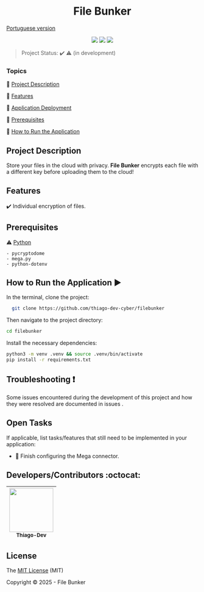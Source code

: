 <h1 align="center">File Bunker</h1> 

[Portuguese version](README.md)

<p align="center">
  <img src="http://img.shields.io/static/v1?label=python&message=3.11.2&color=blue&style=for-the-badge&logo=python"/>
  <img src="http://img.shields.io/static/v1?label=STATUS&message=IN%20DEVELOPMENT&color=RED&style=for-the-badge"/>
  <img src="http://img.shields.io/static/v1?label=License&message=MIT&color=green&style=for-the-badge"/>
</p>

> Project Status: :heavy_check_mark: :warning: (in development)

### Topics 

:small_blue_diamond: [Project Description](#project-description)

:small_blue_diamond: [Features](#features)

:small_blue_diamond: [Application Deployment](#application-deployment-dash)

:small_blue_diamond: [Prerequisites](#prerequisites)

:small_blue_diamond: [How to Run the Application](#how-to-run-the-application-arrow_forward)


## Project Description 

<p align="justify">
  Store your files in the cloud with privacy. <b>File Bunker</b> encrypts each file with a different key before uploading them to the cloud! 
</p>

## Features

:heavy_check_mark: Individual encryption of files.

## Prerequisites

:warning: [Python](https://www.python.org/)

    - pycryptodome
    - mega.py
    - python-dotenv
    
## How to Run the Application :arrow_forward:

In the terminal, clone the project: 
    
```bash
  git clone https://github.com/thiago-dev-cyber/filebunker
```

Then navigate to the project directory:

```bash 
cd filebunker
```

Install the necessary dependencies:

```bash 
python3 -m venv .venv && source .venv/bin/activate
pip install -r requirements.txt
```
## Troubleshooting :exclamation:

Some issues encountered during the development of this project and how they were resolved are documented in
issues
.
## Open Tasks

If applicable, list tasks/features that still need to be implemented in your application:

  - :memo: Finish configuring the Mega connector.
 
## Developers/Contributors :octocat:

|<img src="https://img.freepik.com/premium-vector/mexican-men-avatar_7814-348.jpg?semt=ais_hybrid" width=115><br><sub> Thiago-Dev</sub> |
| :---: |

## License

The [MIT License]() (MIT)

Copyright :copyright: 2025 - File Bunker
